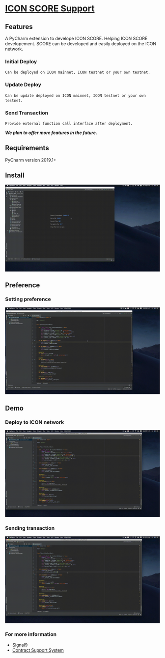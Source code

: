 
# [ICON SCORE Support](https://github.com/signal9dev/icon-pycharm-plugin)

## Features
A PyCharm extension to develope ICON SCORE.
Helping ICON SCORE developement. SCORE can be developed and easily deployed on the ICON network.

### Initial Deploy
    Can be deployed on ICON mainnet, ICON testnet or your own testnet.

### Update Deploy
    Can be update deployed on ICON mainnet, ICON testnet or your own testnet.

### Send Transaction
    Provide external function call interface after deployment.

**_We plan to offer more features in the future._**

## Requirements
PyCharm version 2019.1+

## Install
![install](https://github.com/signal9dev/icon-pycharm-plugin/blob/master/images/installDemo.gif?raw=true)

## Preference
### Setting preference
![Demo1](https://github.com/signal9dev/icon-pycharm-plugin/blob/master/images/preferenceSettingDemo_v1.1.gif?raw=true)

## Demo
### Deploy to ICON network
![Demo1](https://github.com/signal9dev/icon-pycharm-plugin/blob/master/images/deployDemo_v1.11.gif?raw=true)

### Sending transaction
![Demo1](https://github.com/signal9dev/icon-pycharm-plugin/blob/master/images/sendTrxDemo_v1.1.gif?raw=true)

### For more information
* [Signal9](http://signal9.io/)
* [Contract Support System](http://icon.signal9.io/)
